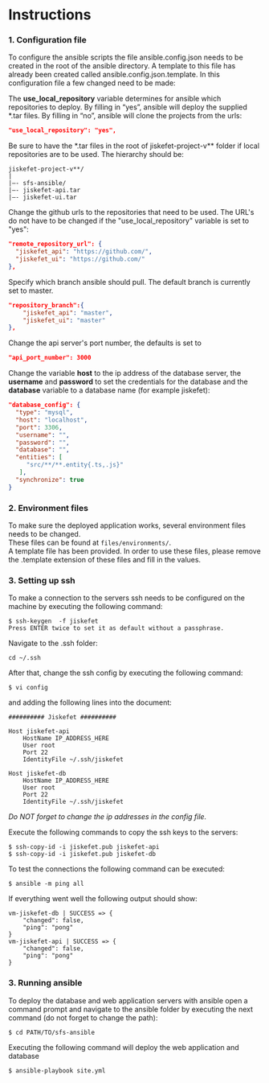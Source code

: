 # Instructions
### 1. Configuration file
To configure the ansible scripts the file ansible.config.json needs to be created in the root of the ansible directory.
A template to this file has already been created called ansible.config.json.template. In this configuration file a few changed need to be made:

The **use_local_repository** variable determines for ansible which repositories to deploy. By filling in “yes”, ansible will deploy the supplied *.tar files. By filling in “no”, ansible will clone the projects from the urls:

```json
"use_local_repository": "yes",
```

Be sure to have the \*.tar files in the root of jiskefet-project-v\*\* folder if local repositories are to be used. The hierarchy should be:
```
jiskefet-project-v**/
|
|–- sfs-ansible/
|–- jiskefet-api.tar
|–- jiskefet-ui.tar
```

Change the github urls to the repositories that need to be used. The URL's do not have to be changed if the "use_local_repository" variable is set to "yes":
```json
"remote_repository_url": {
  "jiskefet_api": "https://github.com/",
  "jiskefet_ui": "https://github.com/"
},
```

Specify which branch ansible should pull. The default branch is currently set to master.
```json
"repository_branch":{
    "jiskefet_api": "master",
    "jiskefet_ui": "master"
},
```

Change the api server's port number, the defaults is set to
```json
"api_port_number": 3000
```

Change the variable **host** to the ip address of the database server, the **username** and **password** to set the 
credentials for the database and the **database** variable to a database name (for example jiskefet):
```json
"database_config": {
  "type": "mysql",
  "host": "localhost",
  "port": 3306,
  "username": "",
  "password": "",
  "database": "",
  "entities": [
     "src/**/**.entity{.ts,.js}"
   ],
  "synchronize": true
}
```
### 2. Environment files
To make sure the deployed application works, several environment files needs to be changed.  
These files can be found at `files/environments/`.  
A template file has been provided. In order to use these files, please remove the .template extension of these files and fill in the values.  

### 3. Setting up ssh
To make a connection to the servers ssh needs to be configured on the machine by executing the following command:
```
$ ssh-keygen  -f jiskefet
Press ENTER twice to set it as default without a passphrase.
```
Navigate to the .ssh folder:
```
cd ~/.ssh
```

After that, change the ssh config by executing the following command:
```
$ vi config
```
and adding the following lines into the document:
```
########## Jiskefet ##########

Host jiskefet-api
    HostName IP_ADDRESS_HERE
    User root
    Port 22
    IdentityFile ~/.ssh/jiskefet

Host jiskefet-db
    HostName IP_ADDRESS_HERE
    User root
    Port 22
    IdentityFile ~/.ssh/jiskefet
```
*Do NOT forget to change the ip addresses in the config file.*

Execute the following commands to copy the ssh keys to the servers:
```
$ ssh-copy-id -i jiskefet.pub jiskefet-api
$ ssh-copy-id -i jiskefet.pub jiskefet-db
```

To test the connections the following command can be executed:
```
$ ansible -m ping all
```

If everything went well the following output should show:
```
vm-jiskefet-db | SUCCESS => {
    "changed": false, 
    "ping": "pong"
}
vm-jiskefet-api | SUCCESS => {
    "changed": false, 
    "ping": "pong"
}
```

### 3. Running ansible
To deploy the database and web application servers with ansible open a command prompt and navigate to the ansible folder
by executing the next command (do not forget to change the path):
```
$ cd PATH/TO/sfs-ansible
```

Executing the following command will deploy the web application and database
```
$ ansible-playbook site.yml
```
